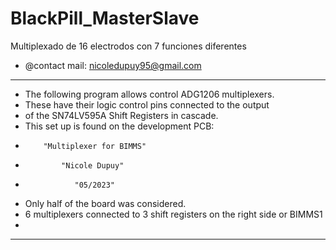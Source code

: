 # BlackPill_MasterSlave
Multiplexado de 16 electrodos con 7 funciones diferentes
  * @contact mail:  nicoledupuy95@gmail.com
  * ***************************************************************************
  * The following program allows control ADG1206 multiplexers.
  * These have their logic control pins connected to the output
  * of the SN74LV595A Shift Registers in cascade.
  * This set up is found on the development PCB:
  * 		"Multiplexer for BIMMS"
  * 			"Nicole Dupuy"
  * 			   "05/2023"
  * Only half of the board was considered.
  * 6 multiplexers connected to 3 shift registers on the right side or BIMMS1
  *
  ******************************************************************************
